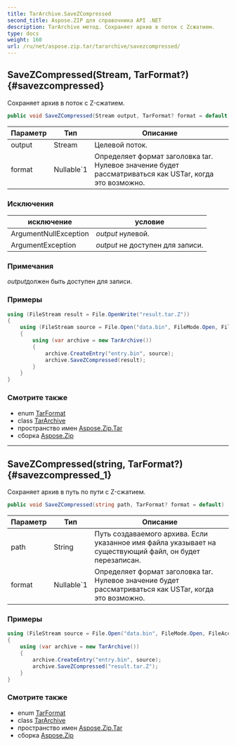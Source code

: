 ```yaml
---
title: TarArchive.SaveZCompressed
second_title: Aspose.ZIP для справочника API .NET
description: TarArchive метод. Сохраняет архив в поток с Zсжатием.
type: docs
weight: 160
url: /ru/net/aspose.zip.tar/tararchive/savezcompressed/
---
```

## SaveZCompressed(Stream, TarFormat?) {#savezcompressed}

Сохраняет архив в поток с Z-сжатием.

```csharp
public void SaveZCompressed(Stream output, TarFormat? format = default)
```

| Параметр | Тип | Описание |
| --- | --- | --- |
| output | Stream | Целевой поток. |
| format | Nullable`1 | Определяет формат заголовка tar. Нулевое значение будет рассматриваться как USTar, когда это возможно. |

### Исключения

| исключение | условие |
| --- | --- |
| ArgumentNullException | *output* нулевой. |
| ArgumentException | *output* не доступен для записи. |

### Примечания

*output*должен быть доступен для записи.

### Примеры

```csharp
using (FileStream result = File.OpenWrite("result.tar.Z"))
{
    using (FileStream source = File.Open("data.bin", FileMode.Open, FileAccess.Read))
    {
        using (var archive = new TarArchive())
        {
            archive.CreateEntry("entry.bin", source);
            archive.SaveZCompressed(result);
        }
    }
}
```

### Смотрите также

* enum [TarFormat](../../tarformat/)
* class [TarArchive](../)
* пространство имен [Aspose.Zip.Tar](../../tararchive/)
* сборка [Aspose.Zip](../../../)

---

## SaveZCompressed(string, TarFormat?) {#savezcompressed_1}

Сохраняет архив в путь по пути с Z-сжатием.

```csharp
public void SaveZCompressed(string path, TarFormat? format = default)
```

| Параметр | Тип | Описание |
| --- | --- | --- |
| path | String | Путь создаваемого архива. Если указанное имя файла указывает на существующий файл, он будет перезаписан. |
| format | Nullable`1 | Определяет формат заголовка tar. Нулевое значение будет рассматриваться как USTar, когда это возможно. |

### Примеры

```csharp
using (FileStream source = File.Open("data.bin", FileMode.Open, FileAccess.Read))
{
    using (var archive = new TarArchive())
    {
        archive.CreateEntry("entry.bin", source);
        archive.SaveZCompressed("result.tar.Z");
    }
}
```

### Смотрите также

* enum [TarFormat](../../tarformat/)
* class [TarArchive](../)
* пространство имен [Aspose.Zip.Tar](../../tararchive/)
* сборка [Aspose.Zip](../../../)


